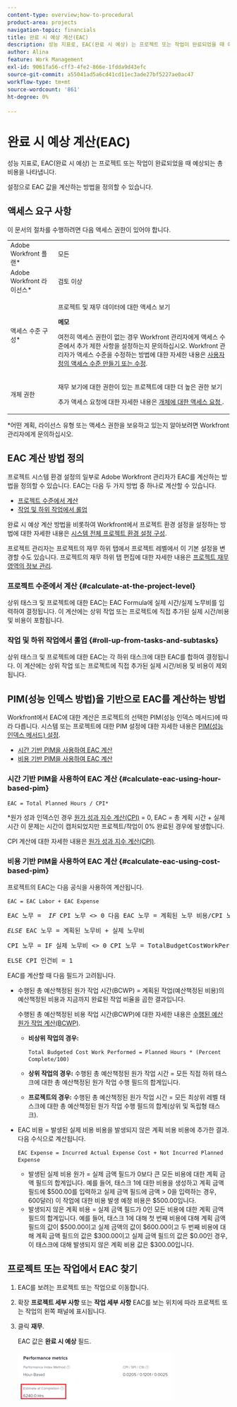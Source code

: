 ```yaml
---
content-type: overview;how-to-procedural
product-area: projects
navigation-topic: financials
title: 완료 시 예상 계산(EAC)
description: 성능 지표로, EAC(완료 시 예상) 는 프로젝트 또는 작업이 완료되었을 때 예상되는 총 비용을 나타냅니다.
author: Alina
feature: Work Management
exl-id: 9061fa56-cff3-4fe2-866e-1fdda9d43efc
source-git-commit: a55041ad5a6cd41cd11ec3ade27bf5227ae0ac47
workflow-type: tm+mt
source-wordcount: '861'
ht-degree: 0%

---
```


# 완료 시 예상 계산(EAC)

<!--
<p data-mc-conditions="QuicksilverOrClassic.Draft mode">(NOTE: Linked to the product. Do not change link!) </p>
-->

성능 지표로, EAC(완료 시 예상) 는 프로젝트 또는 작업이 완료되었을 때 예상되는 총 비용을 나타냅니다.

설정으로 EAC 값을 계산하는 방법을 정의할 수 있습니다. 

## 액세스 요구 사항

이 문서의 절차를 수행하려면 다음 액세스 권한이 있어야 합니다.

<table style="table-layout:auto"> 
 <col> 
 <col> 
 <tbody> 
  <tr> 
   <td role="rowheader">Adobe Workfront 플랜*</td> 
   <td> <p>모든</p> </td> 
  </tr> 
  <tr> 
   <td role="rowheader">Adobe Workfront 라이선스*</td> 
   <td> <p>검토 이상</p> </td> 
  </tr> 
  <tr> 
   <td role="rowheader">액세스 수준 구성*</td> 
   <td> <p>프로젝트 및 재무 데이터에 대한 액세스 보기</p> <p><b>메모</b>

여전히 액세스 권한이 없는 경우 Workfront 관리자에게 액세스 수준에서 추가 제한 사항을 설정하는지 문의하십시오. Workfront 관리자가 액세스 수준을 수정하는 방법에 대한 자세한 내용은 <a href="../../../administration-and-setup/add-users/configure-and-grant-access/create-modify-access-levels.md" class="MCXref xref">사용자 정의 액세스 수준 만들기 또는 수정</a>.</p> </td>
</tr> 
  <tr> 
   <td role="rowheader">개체 권한</td> 
   <td> <p>재무 보기에 대한 권한이 있는 프로젝트에 대한 더 높은 권한 보기</p> <p>추가 액세스 요청에 대한 자세한 내용은 <a href="../../../workfront-basics/grant-and-request-access-to-objects/request-access.md" class="MCXref xref">개체에 대한 액세스 요청 </a>.</p> </td> 
  </tr> 
 </tbody> 
</table>

&#42;어떤 계획, 라이선스 유형 또는 액세스 권한을 보유하고 있는지 알아보려면 Workfront 관리자에게 문의하십시오.

## EAC 계산 방법 정의

프로젝트 시스템 환경 설정의 일부로 Adobe Workfront 관리자가 EAC를 계산하는 방법을 정의할 수 있습니다. EAC는 다음 두 가지 방법 중 하나로 계산할 수 있습니다.

* [프로젝트 수준에서 계산](#calculate-at-the-project-level)
* [작업 및 하위 작업에서 롤업](#roll-up-from-tasks-and-subtasks)

완료 시 예상 계산 방법을 비롯하여 Workfront에서 프로젝트 환경 설정을 설정하는 방법에 대한 자세한 내용은 [시스템 전체 프로젝트 환경 설정 구성](../../../administration-and-setup/set-up-workfront/configure-system-defaults/set-project-preferences.md).

프로젝트 관리자는 프로젝트의 재무 하위 탭에서 프로젝트 레벨에서 이 기본 설정을 변경할 수도 있습니다. 프로젝트의 재무 하위 탭 편집에 대한 자세한 내용은 [프로젝트 재무 영역의 정보 관리](../../../manage-work/projects/project-finances/manage-project-finance-area.md).

### 프로젝트 수준에서 계산 {#calculate-at-the-project-level}

상위 태스크 및 프로젝트에 대한 EAC는 EAC Formula에 실제 시간/실제 노무비를 입력하여 결정됩니다. 이 계산에는 상위 작업 또는 프로젝트에 직접 추가된 실제 시간/비용 및 비용이 포함됩니다.

### 작업 및 하위 작업에서 롤업 {#roll-up-from-tasks-and-subtasks}

상위 태스크 및 프로젝트에 대한 EAC는 각 하위 태스크에 대한 EAC를 합하여 결정됩니다. 이 계산에는 상위 작업 또는 프로젝트에 직접 추가된 실제 시간/비용 및 비용이 제외됩니다.

## PIM(성능 인덱스 방법)을 기반으로 EAC를 계산하는 방법

Workfront에서 EAC에 대한 계산은 프로젝트의 선택한 PIM(성능 인덱스 메서드)에 따라 다릅니다. 시스템 또는 프로젝트에 대한 PIM 설정에 대한 자세한 내용은 [PIM(성능 인덱스 메서드) 설정](../../../manage-work/projects/project-finances/set-pim.md).

* [시간 기반 PIM을 사용하여 EAC 계산](#calculate-eac-using-hour-based-pim)
* [비용 기반 PIM을 사용하여 EAC 계산](#calculate-eac-using-cost-based-pim)

### 시간 기반 PIM을 사용하여 EAC 계산 {#calculate-eac-using-hour-based-pim}

```
EAC = Total Planned Hours / CPI*
```

&#42;원가 성과 인덱스인 경우 [원가 성과 지수 계산(CPI)](../../../manage-work/projects/project-finances/calculate-cpi.md) = 0, EAC = 총 계획 시간 + 실제 시간 이 문제는 시간이 캡처되었지만 프로젝트/작업이 0% 완료된 경우에 발생합니다.

CPI 계산에 대한 자세한 내용은 [원가 성과 지수 계산(CPI)](../../../manage-work/projects/project-finances/calculate-cpi.md).

### 비용 기반 PIM을 사용하여 EAC 계산 {#calculate-eac-using-cost-based-pim}

프로젝트의 EAC는 다음 공식을 사용하여 계산됩니다.

```
EAC = EAC Labor + EAC Expense 
```

<pre>EAC 노무 =  <em>IF</em> CPI 노무 &lt;&gt; 0 다음 EAC 노무 = 계획된 노무 비용/CPI 노무</pre><pre><em>ELSE</em> EAC 노무 = 계획된 노무비 + 실제 노무비</pre><pre>CPI 노무 = IF 실제 노무비 &lt;&gt; 0 CPI 노무 = TotalBudgetCostWorkPerformed / 실제 노무비</pre><pre>ELSE CPI 인건비 = 1 </pre>EAC를 계산할 때 다음 필드가 고려됩니다.

* 수행된 총 예산책정된 원가 작업 시간(BCWP) = 계획된 작업(예산책정된 비용)의 예산책정된 비용과 지금까지 완료된 작업 비율을 곱한 결과입니다.

   수행된 총 예산책정된 비용 작업 시간(BCWP)에 대한 자세한 내용은 [수행된 예산 원가 작업 계산(BCWP)](../../../manage-work/projects/project-finances/calculate-bcwp.md).

   * **비상위 작업의 경우:**

      ```
      Total Budgeted Cost Work Performed = Planned Hours * (Percent Complete/100)
      ```

   * **상위 작업의 경우:**
수행된 총 예산책정된 원가 작업 시간 = 모든 직접 하위 태스크에 대한 총 예산책정된 원가 작업 수행 필드의 합계입니다.

   * **프로젝트의 경우:**
수행된 총 예산책정된 원가 작업 시간 = 모든 최상위 레벨 태스크에 대한 총 예산책정된 원가 작업 수행 필드의 합계(상위 및 독립형 태스크). 

* EAC 비용 = 발생된 실제 비용 비용을 발생되지 않은 계획 비용 비용에 추가한 결과. 다음 수식으로 계산됩니다.

   ```
   EAC Expense = Incurred Actual Expense Cost + Not Incurred Planned Expense
   ```

   * 발생된 실제 비용 원가 = 실제 금액 필드가 0보다 큰 모든 비용에 대한 계획 금액 필드의 합계입니다. 예를 들어, 태스크 1에 대한 비용을 생성하고 계획 금액 필드에 $500.00를 입력하고 실제 금액 필드에 금액 > 0을 입력하는 경우, 600달러) 이 작업에 대한 비용 발생 예정 비용은 $500.00입니다.
   * 발생되지 않은 계획 비용 = 실제 금액 필드가 0인 모든 비용에 대한 계획 금액 필드의 합계입니다. 예를 들어, 태스크 1에 대해 첫 번째 비용에 대해 계획 금액 필드의 값이 $500.00이고 실제 금액의 값이 $600.00이고 두 번째 비용에 대해 계획 금액 필드의 값은 $300.00이고 실제 금액 필드의 값은 $0.00인 경우, 이 태스크에 대해 발생되지 않은 계획 비용 값은 $300.00입니다. 

## 프로젝트 또는 작업에서 EAC 찾기

1. EAC를 보려는 프로젝트 또는 작업으로 이동합니다.
1. 확장 **프로젝트 세부 사항** 또는 **작업 세부 사항** EAC를 보는 위치에 따라 프로젝트 또는 작업의 왼쪽 패널에 표시됩니다.

1. 클릭 **재무**. 

   EAC 값은 **완료 시 예상** 필드.

   ![](assets/eac-highlighted-on-project-350x112.png)
